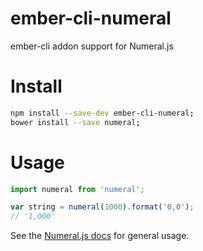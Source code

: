 ember-cli-numeral
=================

ember-cli addon support for Numeral.js


# Install

```bash
npm install --save-dev ember-cli-numeral;
bower install --save numeral;
```

# Usage

```javascript
import numeral from 'numeral';

var string = numeral(1000).format('0,0');
// '1,000'
```

See the [Numeral.js docs](http://numeraljs.com/) for general usage.